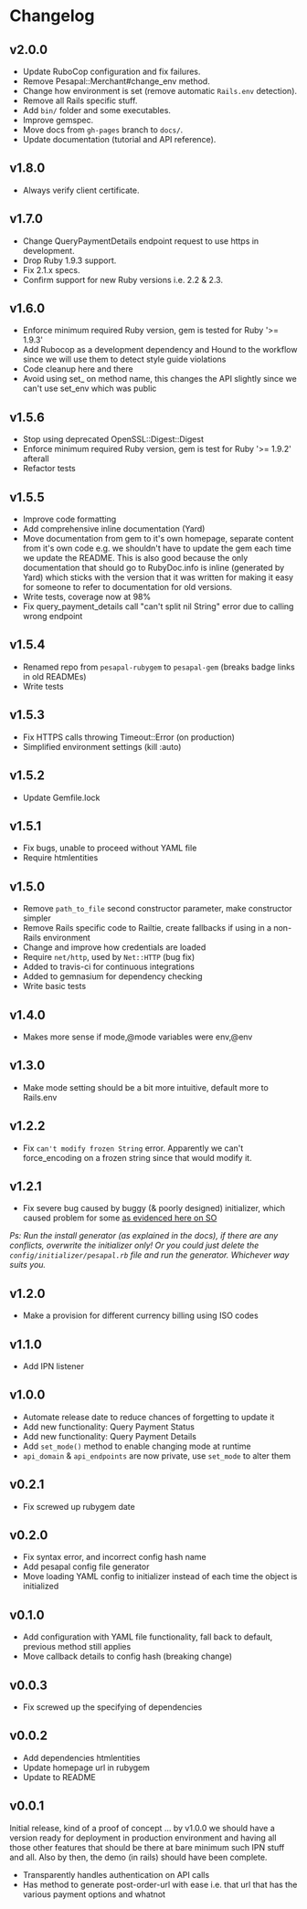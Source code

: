 Changelog
=========

v2.0.0
------

* Update RuboCop configuration and fix failures.
* Remove Pesapal::Merchant#change_env method.
* Change how environment is set (remove automatic `Rails.env` detection).
* Remove all Rails specific stuff.
* Add `bin/` folder and some executables.
* Improve gemspec.
* Move docs from `gh-pages` branch to `docs/`.
* Update documentation (tutorial and API reference).

v1.8.0
------

* Always verify client certificate.

v1.7.0
------

* Change QueryPaymentDetails endpoint request to use https in development.
* Drop Ruby 1.9.3 support.
* Fix 2.1.x specs.
* Confirm support for new Ruby versions i.e. 2.2 & 2.3.

v1.6.0
------

* Enforce minimum required Ruby version, gem is tested for Ruby '>= 1.9.3'
* Add Rubocop as a development dependency and Hound to the workflow since we will use them to detect style guide violations
* Code cleanup here and there
* Avoid using set_ on method name, this changes the API slightly since we can't use set_env which was public

v1.5.6
------

* Stop using deprecated OpenSSL::Digest::Digest
* Enforce minimum required Ruby version, gem is test for Ruby '>= 1.9.2' afterall
* Refactor tests

v1.5.5
------

* Improve code formatting
* Add comprehensive inline documentation (Yard)
* Move documentation from gem to it's own homepage, separate content from it's
  own code e.g. we shouldn't have to update the gem each time we update the
  README. This is also good because the only documentation that should go to
  RubyDoc.info is inline (generated by Yard) which sticks with the version that it
  was written for making it easy for someone to refer to documentation for old
  versions.
* Write tests, coverage now at 98%
* Fix query_payment_details call "can't split nil String" error due to calling wrong endpoint

v1.5.4
------

* Renamed repo from `pesapal-rubygem` to `pesapal-gem` (breaks badge links in old READMEs)
* Write tests

v1.5.3
------

* Fix HTTPS calls throwing Timeout::Error (on production)
* Simplified environment settings (kill :auto)

v1.5.2
------

* Update Gemfile.lock

v1.5.1
------

* Fix bugs, unable to proceed without YAML file
* Require htmlentities

v1.5.0
------

* Remove `path_to_file` second constructor parameter, make constructor simpler
* Remove Rails specific code to Railtie, create fallbacks if using in a non-Rails environment
* Change and improve how credentials are loaded
* Require `net/http`, used by `Net::HTTP` (bug fix)
* Added to travis-ci for continuous integrations
* Added to gemnasium for dependency checking
* Write basic tests

v1.4.0
------

* Makes more sense if mode,@mode variables were env,@env

v1.3.0
------

* Make mode setting should be a bit more intuitive, default more to Rails.env

v1.2.2
------

* Fix `can't modify frozen String` error. Apparently we can't force_encoding on
  a frozen string since that would modify it.

v1.2.1
------

* Fix severe bug caused by buggy (& poorly designed) initializer, which caused
problem for some [as evidenced here on SO][1]

_Ps: Run the install generator (as explained in the docs), if there are any
conflicts, overwrite the initializer only! Or you could just delete the
`config/initializer/pesapal.rb` file and run the generator. Whichever way suits
you._

[1]: http://stackoverflow.com/questions/19642460/rails-you-cannot-have-more-than-one-railsapplication-runtimeerror

v1.2.0
------

* Make a provision for different currency billing using ISO codes

v1.1.0
------

* Add IPN listener

v1.0.0
------

* Automate release date to reduce chances of forgetting to update it
* Add new functionality: Query Payment Status
* Add new functionality: Query Payment Details
* Add `set_mode()` method to enable changing mode at runtime
* `api_domain` & `api_endpoints` are now private, use `set_mode` to alter them

v0.2.1
------

* Fix screwed up rubygem date

v0.2.0
------

* Fix syntax error, and incorrect config hash name
* Add pesapal config file generator
* Move loading YAML config to initializer instead of each time the object is initialized

v0.1.0
------

* Add configuration with YAML file functionality, fall back to default, previous method still applies
* Move callback details to config hash (breaking change)

v0.0.3
------

* Fix screwed up the specifying of dependencies

v0.0.2
------

* Add dependencies htmlentities
* Update homepage url in rubygem
* Update to README

v0.0.1
------

Initial release, kind of a proof of concept ... by v1.0.0 we should have a
version ready for deployment in production environment and having all those
other features that should be there at bare minimum such IPN stuff and all. Also
by then, the demo (in rails) should have been complete.

* Transparently handles authentication on API calls
* Has method to generate post-order-url with ease i.e. that url that has the various payment options and whatnot

